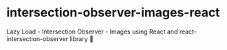 # intersection-observer-images-react
Lazy Load - Intersection Observer - Images using React and react-intersection-observer library 🌻

